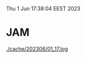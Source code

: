 Thu  1 Jun 17:38:04 EEST 2023
# JAM
<a href='./cache/202306/01_17.log'>./cache/202306/01_17.log</a>
